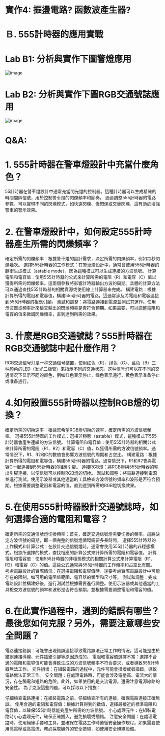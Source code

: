 # 實作4: 振盪電路? 函數波產生器?
# Ｂ. 555計時器的應用實戰
# Lab B1: 分析與實作下圖警燈應用
![image](https://github.com/Damn-666/EC2024/assets/162285202/bd6761af-e40c-4d33-90d2-81ea07163e59)
# Lab B2: 分析與實作下圖RGB交通號誌應用
![image](https://github.com/Damn-666/EC2024/assets/162285202/d3e21e55-fae3-4c83-bbd7-79a1085495ae)
# Q&A:
# 1. 555計時器在警車燈設計中充當什麼角色？
  55計時器在警車燈設計中通常充當閃光燈的控制器。這種計時器可以生成精確的時間間隔信號，用於控制警車燈的閃爍頻率和節奏。
  通過調整555計時器的電路參數，可以實現不同的閃爍模式，如快速閃爍、慢閃爍或交替閃爍，這有助於增強警車的警示效果。
# 2. 在警車燈設計中，如何設定555計時器產生所需的閃爍頻率？
  確定所需的閃爍頻率：根據警車燈的設計需求，決定所需的閃爍頻率，例如每秒閃爍幾次。
  選擇555計時器的工作模式：在警車燈設計中，通常會使用555計時器的脈衝生成模式（astable mode），因為這種模式可以生成連續的方波信號。
  計算電阻和電容值：使用555計時器的公式來計算所需的電阻（R）和電容（C）值以獲得所需的閃爍頻率。這兩個參數將影響計時器輸出方波的周期。具體的計算方法可以通過查找555計時器的相關資源或使用線上計算器來完成。
  構建電路：根據計算所得的電阻和電容值，構建555計時器的電路。這通常涉及將電阻和電容連接到555計時器的相應引腳。
  測試和調整：將電路連接到電源並測試其運作。使用示波器或頻率計來檢查輸出的閃爍頻率是否符合預期。如果需要，可以調整電阻和電容的值來微調閃爍頻率，直到達到所需的效果。
# 3. 什麼是RGB交通號誌？555計時器在RGB交通號誌中起什麼作用？
  RGB交通信号灯是一种交通信号装置，使用红色（R）、绿色（G）、蓝色（B）三种颜色的LED（发光二极管）来指示不同的交通状态。这种信号灯可以在不同的交通情况下显示不同的颜色，例如红色表示停止，绿色表示通行，黄色表示准备停止或准备通行。
# 4.如何設置555計時器以控制RGB燈的切換？
確定所需的切換速率：根據您希望RGB燈切換的速率，確定所需的方波信號頻率。
選擇555計時器的工作模式：選擇非穩態（astable）模式，這種模式下555計時器會產生連續的方波信號。
計算電阻和電容值：使用555計時器的相關公式來計算所需的電阻（R1、R2）和電容（C）值，以獲得所需的方波信號頻率。通常情況下，R1、R2和C的數值會影響方波信號的周期和占空比。
構建電路：根據計算所得的電阻和電容值，構建555計時器的電路。通常情況下，R1和R2會與電容C一起連接到555計時器的相應引腳。
連接RGB燈：將RGB燈與555計時器的輸出引腳連接，以便信號可以控制RGB燈的切換。
測試和調整：將電路連接到電源並進行測試。使用示波器或其他適當的工具檢查方波信號的頻率和波形是否符合預期。根據需要調整電阻和電容的值，直到達到所需的RGB燈切換效果。
# 5.在使用555計時器設計交通號誌時，如何選擇合適的電阻和電容？
確定所需的交通信號燈切換頻率：首先，確定交通信號燈需要切換的頻率。這將決定方波信號的周期，即一個完整的信號燈循環需要多長時間。
選擇555計時器的工作模式和計算公式：在設計交通信號燈時，通常會使用555計時器的非穩態模式。根據所選擇的模式，查找相應的計算公式來計算所需的電阻和電容值。
計算電阻和電容值：使用555計時器的非穩態模式的相關計算公式來計算電阻（R1、R2）和電容（C）的值。這些公式通常與555計時器的工作頻率和占空比有關。
考慮電路設計的實際情況：在選擇電阻和電容值時，還要考慮實際電路設計中可能存在的限制，如可用的電阻值範圍、電容器的類型和尺寸等。
測試和調整：完成電路設計並構建好後，進行測試並根據需要進行調整。使用示波器或其他適當的工具檢查方波信號的頻率和波形是否符合預期，並根據需要調整電阻和電容的值。
# 6.在此實作過程中，遇到的錯誤有哪些？最後您如何克服？另外，需要注意哪些安全問題？
電路連接錯誤：可能會出現錯誤連接導致電路無法正常工作的情況。這可能是由於錯誤連接導線、元件插錯引腳等原因造成的。
電阻和電容值選擇不當：選擇不合適的電阻和電容值可能會導致生成的方波信號頻率不符合要求，或者導致555計時器無法工作。
元件損壞：在組裝電路的過程中，元件可能會損壞或者插錯，導致電路無法正常工作。
安全問題：在處理電路時，可能會涉及電壓高、電流大的情況，存在觸電和短路的危險。此外，如果使用的是交流電源，還需注意電源線路的安全性。
為了克服這些問題，可以採取以下措施：

仔細檢查電路連接：在組裝電路之前，仔細檢查所有的連接，確保電路連接正確無誤。
使用合適的電阻和電容值：根據計算得到的數值，選擇最接近的標準電阻和電容值，以確保555計時器能夠產生所需的方波信號。
小心處理元件：在組裝電路時小心處理元件，確保正確插入，避免損壞或插錯。
注意安全問題：在處理電路時，使用絕緣手套和工具，並確保在電路工作時遵循安全操作規程。如果需要使用高電壓或高電流，務必採取額外的安全措施，如使用安全絕緣設備。







